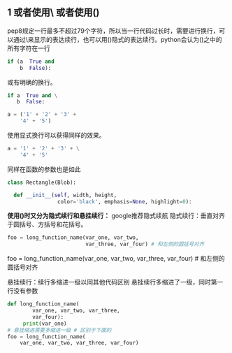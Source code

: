 
## 1 或者使用\\ 或者使用()
pep8规定一行最多不超过79个字符，所以当一行代码过长时，需要进行换行，可以通过\\来显示的表达续行，也可以用()隐式的表达续行。python会认为()之中的所有字符在一行

```python
if (a  True and
    b  False):
```

或有明确的换行。

```python
if a  True and \
   b  False:
```

```python
a = ('1' + '2' + '3' +
    '4' + '5')
```

使用显式换行可以获得同样的效果。

```python
a = '1' + '2' + '3' + \
    '4' + '5'
```
同样在函数的参数也是如此
```python
class Rectangle(Blob):

  def __init__(self, width, height,
                color='black', emphasis=None, highlight=0):
```

**使用()时又分为隐式续行和悬挂续行：**
google推荐隐式续航
隐式续行：垂直对齐于圆括号、方括号和花括号。
```python
foo = long_function_name(var_one, var_two, 
						 var_three, var_four) # 和左侧的圆括号对齐
```
foo = long_function_name(var_one, var_two, var_three, var_four) # 和左侧的圆括号对齐

悬挂续行：续行多缩进一级以同其他代码区别 悬挂续行多缩进了一级，同时第一行没有参数

```python
def long_function_name(
		var_one, var_two, var_three,
		var_four):
	 print(var_one)
# 悬挂缩进需要多缩进一级 # 区别于下面的
foo = long_function_name(
	var_one, var_two, var_three, var_four)
```
